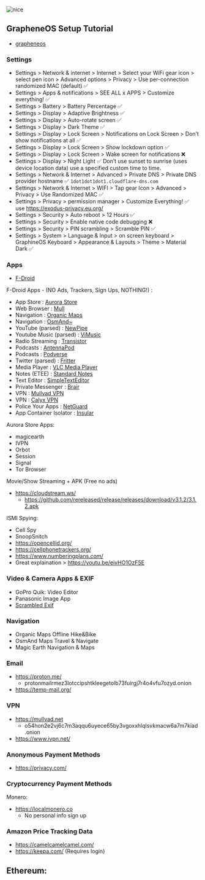 ![nice](https://user-images.githubusercontent.com/53458032/184572773-c8666341-1c71-4594-9470-c208e536d12d.jpg)

## GrapheneOS Setup Tutorial

- [grapheneos](https://grapheneos.org/)

### Settings

- Settings > Network & internet > Internet > Select your WiFi gear icon > select pen icon > Advanced options > Privacy > Use per-connection randomized MAC (default) ✅
- Settings > Apps & notifications > SEE ALL x APPS > Customize everything! ✅
- Settings > Battery > Battery Percentage ✅
- Settings > Display > Adaptive Brightness ✅
- Settings > Display > Auto-rotate screen ✅
- Settings > Display > Dark Theme ✅
- Settings > Display > Lock Screen > Notifications on Lock Screen > Don’t show notifications at all ✅
- Settings > Display > Lock Screen > Show lockdown option ✅
- Settings > Display > Lock Screen > Wake screen for notifications ❌
- Settings > Display > Night Light ✅ Don’t use sunset to sunrise (uses device location data) use a specified custom time to time.
- Settings > Network & Internet > Advanced > Private DNS > Private DNS provider hostname ✅ `1dot1dot1dot1.cloudflare-dns.com`
- Settings > Network & Internet > WIFI > Tap gear Icon > Advanced > Privacy > Use Randomized MAC ✅
- Settings > Privacy > permission manager > Customize Everything! ✅ use https://exodus-privacy.eu.org/
- Settings > Security > Auto reboot > 12 Hours ✅
- Settings > Security > Enable native code debugging ❌
- Settings > Security > PIN scrambling > Scramble PIN ✅
- Settings > System > Language & Input > on screen keyboard > GraphineOS Keyboard > Appearance & Layouts > Theme > Material Dark ✅

### Apps

- [F-Droid](https://f-droid.org/)

F-Droid Apps - (NO Ads, Trackers, Sign Ups, NOTHING!) :
- App Store : [Aurora Store](https://f-droid.org/en/packages/com.aurora.store/)
- Web Browser : [Mull](https://f-droid.org/en/packages/us.spotco.fennec_dos/)
- Navigation : [Organic Maps](https://f-droid.org/en/packages/app.organicmaps/)
- Navigation : [OsmAnd~](https://f-droid.org/en/packages/net.osmand.plus/)
- YouTube (parsed) : [NewPipe](https://f-droid.org/en/packages/org.schabi.newpipe/)
- Youtube Music (parsed) : [ViMusic](https://f-droid.org/en/packages/it.vfsfitvnm.vimusic/)
- Radio Streaming : [Transistor](https://f-droid.org/en/packages/org.y20k.transistor/)
- Podcasts : [AntennaPod](https://f-droid.org/en/packages/de.danoeh.antennapod/)
- Podcasts : [Podverse](https://f-droid.org/en/packages/com.podverse.fdroid/)
- Twitter (parsed) : [Fritter](https://f-droid.org/en/packages/com.jonjomckay.fritter/)
- Media Player : [VLC Media Player](https://f-droid.org/en/packages/org.videolan.vlc/)
- Notes (ETEE) : [Standard Notes](https://f-droid.org/en/packages/com.standardnotes/)
- Text Editor : [SimpleTextEditor](https://f-droid.org/en/packages/com.maxistar.textpad/)
- Private Messenger : [Brair](https://f-droid.org/en/packages/org.briarproject.briar.android/)
- VPN : [Mullvad VPN](https://f-droid.org/en/packages/net.mullvad.mullvadvpn/)
- VPN : [Calyx VPN](https://f-droid.org/en/packages/org.calyxinstitute.vpn/)
- Police Your Apps : [NetGuard](https://f-droid.org/en/packages/eu.faircode.netguard/)
- App Container Isolator : [Insular](https://f-droid.org/en/packages/com.oasisfeng.island.fdroid/)

Aurora Store Apps:
- magicearth
- IVPN
- Orbot
- Session
- Signal
- Tor Browser

Movie/Show Streaming + APK (Free no ads)
- https://cloudstream.ws/
  - https://github.com/rereleased/release/releases/download/v3.1.2/3.1.2.apk

ISMI Spying:
- Cell Spy
- SnoopSnitch
- https://opencellid.org/
- https://cellphonetrackers.org/
- https://www.numberingplans.com/
- Great explaination > https://youtu.be/eivHO1OzF5E

### Video & Camera Apps & EXIF
- GoPro Quik: Video Editor
- Panasonic Image App
- [Scrambled Exif](https://f-droid.org/en/packages/com.jarsilio.android.scrambledeggsif/)

### Navigation
- Organic Maps Offline Hike&Bike
- OsmAnd Maps Travel & Navigate
- Magic Earth Navigation & Maps

### Email
- https://proton.me/
  * protonmailrmez3lotccipshtkleegetolb73fuirgj7r4o4vfu7ozyd.onion
- https://temp-mail.org/

### VPN
- https://mullvad.net
  - o54hon2e2vj6c7m3aqqu6uyece65by3vgoxxhlqlsvkmacw6a7m7kiad.onion
- https://www.ivpn.net/

### Anonymous Payment Methods
- https://privacy.com/

### Cryptocurrency Payment Methods
Monero:
- https://localmonero.co
  * No personal info sign up

### Amazon Price Tracking Data
- https://camelcamelcamel.com/
- https://keepa.com/ (Requires login)

Ethereum:
- 
